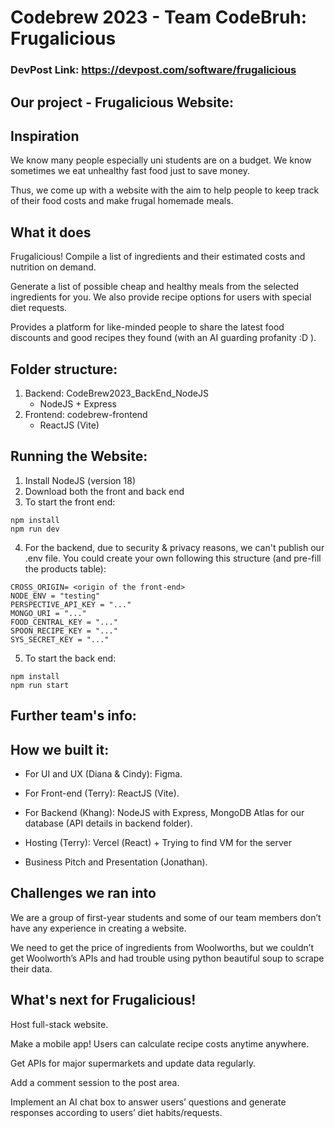 # Codebrew 2023 - Team CodeBruh: Frugalicious
### DevPost Link: https://devpost.com/software/frugalicious
## Our project - Frugalicious Website:
## Inspiration
We know many people especially uni students are on a budget. We know sometimes we eat unhealthy fast food just to save money.

Thus, we come up with a website with the aim to help people to keep track of their food costs and make frugal homemade meals.

## What it does
Frugalicious! Compile a list of ingredients and their estimated costs and nutrition on demand.

Generate a list of possible cheap and healthy meals from the selected ingredients for you. We also provide recipe options for users with special diet requests.

Provides a platform for like-minded people to share the latest food discounts and good recipes they found (with an AI guarding profanity :D ).

## Folder structure:
1. Backend: CodeBrew2023_BackEnd_NodeJS
    * NodeJS + Express
2. Frontend: codebrew-frontend
    * ReactJS (Vite)

## Running the Website:
1. Install NodeJS (version 18)
2. Download both the front and back end
3. To start the front end: 
``` 
npm install
npm run dev 
```
4. For the backend, due to security & privacy reasons, we can't publish our .env file. You could create your own following this structure (and pre-fill the products table):
```
CROSS_ORIGIN= <origin of the front-end> 
NODE_ENV = "testing"
PERSPECTIVE_API_KEY = "..."
MONGO_URI = "..."
FOOD_CENTRAL_KEY = "..."
SPOON_RECIPE_KEY = "..."
SYS_SECRET_KEY = "..."
```
5. To start the back end: 
``` 
npm install
npm run start 
```



## Further team's info:
## How we built it:
- For UI and UX (Diana & Cindy): Figma.

- For Front-end (Terry): ReactJS (Vite).

- For Backend (Khang): NodeJS with Express, MongoDB Atlas for our database (API details in backend folder).

- Hosting (Terry): Vercel (React) + Trying to find VM for the server

- Business Pitch and Presentation (Jonathan).

## Challenges we ran into
We are a group of first-year students and some of our team members don’t have any experience in creating a website.

We need to get the price of ingredients from Woolworths, but we couldn’t get Woolworth’s APIs and had trouble using python beautiful soup to scrape their data.


## What's next for Frugalicious!
Host full-stack website.

Make a mobile app! Users can calculate recipe costs anytime anywhere.

Get APIs for major supermarkets and update data regularly.

Add a comment session to the post area.

Implement an AI chat box to answer users’ questions and generate responses according to users’ diet habits/requests.